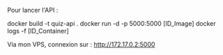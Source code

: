Pour lancer l'API : 

docker build -t quiz-api .
docker run -d -p 5000:5000 [ID_Image]
docker logs -f [ID_Container]

Via mon VPS, connexion sur : http://172.17.0.2:5000